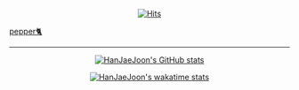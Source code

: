 <div align=center>

[![Hits](https://hits.seeyoufarm.com/api/count/incr/badge.svg?url=https%3A%2F%2Fgithub.com%2FHanJaeJoon%2Fhit-counter&count_bg=%2379C83D&title_bg=%23555555&icon=&icon_color=%23E7E7E7&title=hits&edge_flat=false)](https://hits.seeyoufarm.com)

</div>

<!--
## 🚀 About Me
I'm a professional .NET developer with [X years] of experience in building robust, scalable applications. I have a keen interest in software architecture and I am passionate about writing clean, efficient, and testable code.

## 🛠️ Technical Skills
- .NET Core & .NET Framework
- C# and F#
- Entity Framework & Dapper
- ASP.NET Core (MVC, Web API)
- Azure & AWS Cloud Services
- Docker & Kubernetes
- CI/CD (Jenkins, TeamCity, Azure DevOps)
- Unit Testing (NUnit, xUnit, MSTest)
- Frontend Technologies (HTML, CSS, JavaScript, React, Angular)

## 🎖️ Certifications
- Microsoft Certified: Azure Developer Associate
- Microsoft Certified: Azure Solutions Architect Expert

## 💼 Work Experience
**Senior .NET Developer** - [Company Name] (Dates)
Brief description of your role and achievements...

**.NET Developer** - [Company Name] (Dates)
Brief description of your role and achievements...

## 🎓 Education
- [Your Degree] - [Your University] (Year)

## 📫 How to reach me
- Email: [Your Email]
- LinkedIn: [Your LinkedIn Profile URL]
- Twitter: [Your Twitter Handle]
-->

[pepper🐈](https://opensea.io/assets/ethereum/0x495f947276749ce646f68ac8c248420045cb7b5e/77184660478739079778493429399302246505128367961362043519940866227097535774721/)

---
<div align=center>

[![HanJaeJoon's GitHub stats](https://github-readme-stats-lilac-sigma.vercel.app/api?username=HanJaeJoon&show_icons=true&theme=dark&hide_title=true&count_private=true)](https://github.com/anuraghazra/github-readme-stats)
  
[![HanJaeJoon's wakatime stats](https://github-readme-stats-lilac-sigma.vercel.app/api/wakatime?username=HanJaeJoon&theme=dark&hide_title=true&layout=compact&langs_count=10)](https://wakatime.com/@HanJaeJoon)

</div>
